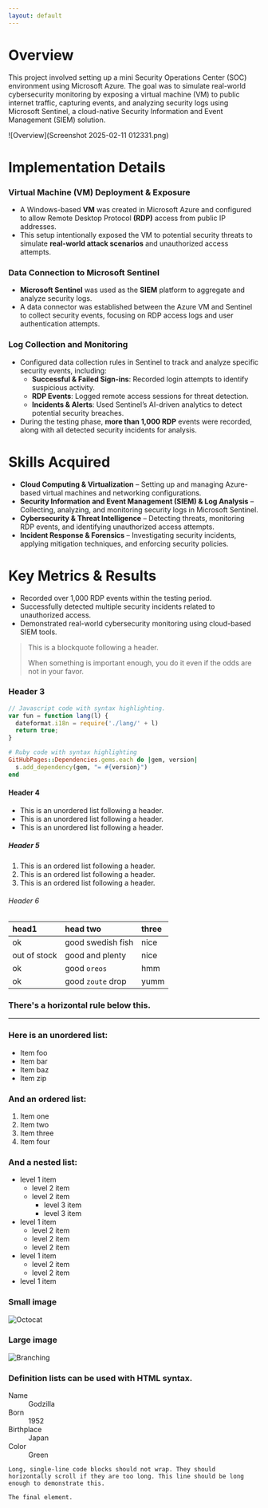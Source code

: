 ```yaml
---
layout: default
---
```


# **Overview**

This project involved setting up a mini Security Operations Center (SOC) environment using Microsoft Azure. The goal was to simulate real-world cybersecurity monitoring by exposing a virtual machine (VM) to public internet traffic, capturing events, and analyzing security logs using Microsoft Sentinel, a cloud-native Security Information and Event Management (SIEM) solution.

![Overview](Screenshot 2025-02-11 012331.png)

# Implementation Details

### Virtual Machine (VM) Deployment & Exposure
*   A Windows-based **VM** was created in Microsoft Azure and configured to allow Remote Desktop Protocol **(RDP)** access from public IP addresses.
*   This setup intentionally exposed the VM to potential security threats to simulate **real-world attack scenarios** and unauthorized access attempts.

### Data Connection to Microsoft Sentinel

*   **Microsoft Sentinel** was used as the **SIEM** platform to aggregate and analyze security logs.
*   A data connector was established between the Azure VM and Sentinel to collect security events, focusing on RDP access logs and user authentication attempts.

### Log Collection and Monitoring

- Configured data collection rules in Sentinel to track and analyze specific security events, including:
  - **Successful & Failed Sign-ins**: Recorded login attempts to identify suspicious activity.
  - **RDP Events**: Logged remote access sessions for threat detection.
  - **Incidents & Alerts**: Used Sentinel’s AI-driven analytics to detect potential security breaches.
- During the testing phase, **more than 1,000 RDP** events were recorded, along with all detected security incidents for analysis.

# Skills Acquired

*   **Cloud Computing & Virtualization** – Setting up and managing Azure-based virtual machines and networking configurations.
*   **Security Information and Event Management (SIEM) & Log Analysis** – Collecting, analyzing, and monitoring security logs in Microsoft Sentinel.
*   **Cybersecurity & Threat Intelligence** – Detecting threats, monitoring RDP events, and identifying unauthorized access attempts.
*   **Incident Response & Forensics** – Investigating security incidents, applying mitigation techniques, and enforcing security policies.

# Key Metrics & Results

*   Recorded over 1,000 RDP events within the testing period.
*   Successfully detected multiple security incidents related to unauthorized access.
*   Demonstrated real-world cybersecurity monitoring using cloud-based SIEM tools.


> This is a blockquote following a header.
>
> When something is important enough, you do it even if the odds are not in your favor.

### Header 3

```js
// Javascript code with syntax highlighting.
var fun = function lang(l) {
  dateformat.i18n = require('./lang/' + l)
  return true;
}
```

```ruby
# Ruby code with syntax highlighting
GitHubPages::Dependencies.gems.each do |gem, version|
  s.add_dependency(gem, "= #{version}")
end
```

#### Header 4

*   This is an unordered list following a header.
*   This is an unordered list following a header.
*   This is an unordered list following a header.

##### Header 5

1.  This is an ordered list following a header.
2.  This is an ordered list following a header.
3.  This is an ordered list following a header.

###### Header 6

| head1        | head two          | three |
|:-------------|:------------------|:------|
| ok           | good swedish fish | nice  |
| out of stock | good and plenty   | nice  |
| ok           | good `oreos`      | hmm   |
| ok           | good `zoute` drop | yumm  |

### There's a horizontal rule below this.

* * *

### Here is an unordered list:

*   Item foo
*   Item bar
*   Item baz
*   Item zip

### And an ordered list:

1.  Item one
1.  Item two
1.  Item three
1.  Item four

### And a nested list:

- level 1 item
  - level 2 item
  - level 2 item
    - level 3 item
    - level 3 item
- level 1 item
  - level 2 item
  - level 2 item
  - level 2 item
- level 1 item
  - level 2 item
  - level 2 item
- level 1 item

### Small image

![Octocat](https://github.githubassets.com/images/icons/emoji/octocat.png)

### Large image

![Branching](https://guides.github.com/activities/hello-world/branching.png)


### Definition lists can be used with HTML syntax.

<dl>
<dt>Name</dt>
<dd>Godzilla</dd>
<dt>Born</dt>
<dd>1952</dd>
<dt>Birthplace</dt>
<dd>Japan</dd>
<dt>Color</dt>
<dd>Green</dd>
</dl>

```
Long, single-line code blocks should not wrap. They should horizontally scroll if they are too long. This line should be long enough to demonstrate this.
```

```
The final element.
```
